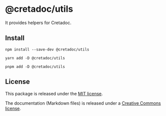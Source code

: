 # @cretadoc/utils

It provides helpers for Cretadoc.

## Install

```
npm install --save-dev @cretadoc/utils
```

```
yarn add -D @cretadoc/utils
```

```
pnpm add -D @cretadoc/utils
```

## License

This package is released under the [MIT license](./LICENSE).

The documentation (Markdown files) is released under a [Creative Commons license](./LICENSE-docs).
